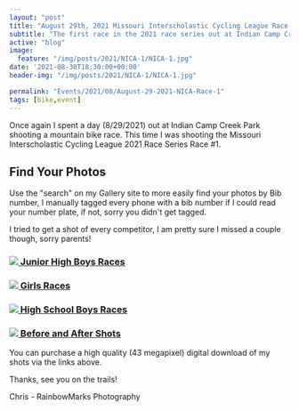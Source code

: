 ```yaml
---
layout: "post"
title: "August 29th, 2021 Missouri Interscholastic Cycling League Race 1"
subtitle: "The first race in the 2021 race series out at Indian Camp Creek"
active: "blog"
image:
  feature: "/img/posts/2021/NICA-1/NICA-1.jpg"
date: '2021-08-30T18:30:00+00:00'
header-img: "/img/posts/2021/NICA-1/NICA-1.jpg"

permalink: "Events/2021/08/August-29-2021-NICA-Race-1"
tags: [bike,event]
---
```

Once again I spent a day (8/29/2021) out at Indian Camp Creek Park shooting a mountain bike race. This time I was shooting the Missouri Interscholastic Cycling League 2021 Race Series Race #1. 

## Find Your Photos

Use the "search" on my Gallery site to more easily find your photos by Bib number, I manually tagged every phone with a bib number if I could read your number plate, if not, sorry you didn't get tagged.

I tried to get a shot of every competitor, I am pretty sure I missed a couple though, sorry parents! 

### [<img src="{% picture direct200 /img/posts/2021/NICA-1/NICA-1.jpg %}" /> Junior High Boys Races](https://photos.rainbowmarks.com/2021/Bikes/NICA-8292021/NICA-8-29-2021-Jr-High)

### [<img src="{% picture direct200 /img/posts/2021/NICA-1/NICA-2.jpg %}" /> Girls Races](https://photos.rainbowmarks.com/2021/Bikes/NICA-8292021/NICA-8-29-2021-Female-Races)

### [<img src="{% picture direct200 /img/posts/2021/NICA-1/NICA-3.jpg %}" /> High School Boys Races](https://photos.rainbowmarks.com/2021/Bikes/NICA-8292021/NICA-8-29-2021-High-School-Boys)

### [<img src="{% picture direct200 /img/posts/2021/NICA-1/NICA-4.jpg %}" /> Before and After Shots](https://photos.rainbowmarks.com/2021/Bikes/NICA-8292021/NICA-8-29-2021-Pre-Race)


You can purchase a high quality (43 megapixel) digital download of my shots via the links above. 

Thanks, see you on the trails!

Chris - RainbowMarks Photography